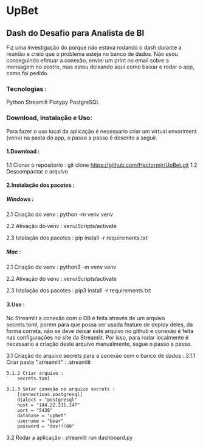 # UpBet
## Dash do Desafio para Analista de BI

Fiz uma investigação do porque não estava rodando o dash durante a reunião e creio que o problema esteja no banco de dados. Não esou conseguindo efetuar a conexão, enviei um print no email sobre a mensagem no postre, mas estou deixando aqui como baixar e rodar o app, como foi pedido.

### Tecnologias :
Python
Streamlit
Plotypy
PostgreSQL

### Download, Instalação e Uso:
Para fazer o uso local da aplicação é necessario criar um virtual envoriment (venv) na pasta do app, o passo a passo é descrito a seguir.

#### 1.Download :
1.1 Clonar o repositorio :
    git clone https://github.com/Hectormjr/UpBet.git
1.2 Descompactar o arquivo    
 

#### 2.Instalação dos pacotes :
##### Windows :
2.1 Criação do venv :
    python -m venv venv

2.2 Ativação do venv :
    venv/Scripts/activate

2.3 Istalação dos pacotes :
    pip install -r requirements.txt 

##### Mac :
2.1 Criação do venv :
    python3 -m venv venv

2.2 Ativação do venv :
    venv/Scripts/activate

2.3 Istalação dos pacotes :
    pip3 install -r requirements.txt 

#### 3.Uso :
No Streamlit a conexão com o DB é feita através de um arquivo secrets.toml, porém para que possa ser usada feature de deploy deles, da forma correta, não se deve deixar este arquivo no github e conexão é feita nas configurações no site da Streamlit. Por isso, para rodar localmente é necessario a criação deste arquivo manualmente, segue o passo a passo.

3.1 Criação do arquivo secrets para a conexão com o banco de dados :
    3.1.1 Criar pasta ".streamlit" :
        .streamlit

    3.1.2 Criar arquivo :
        secrets.toml

    3.1.3 Setar conexão no arquivo secrets :
        [connections.postgresql]
        dialect = "postgresql"
        host = "144.22.211.147"
        port = "5436"
        database = "upbet"
        username = "bear"
        password = "dev!!!00"
    
3.2 Rodar a aplicação :
    streamlit run dashboard.py
